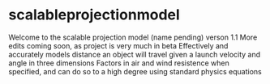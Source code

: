 # scalableprojectionmodel
  Welcome to the scalable projection model (name pending) verson 1.1
  More edits coming soon, as project is very much in beta
  Effectively and accurately models distance an object will travel given a launch velocity and angle in three dimensions
  Factors in air and wind resistence when specified, and can do so to a high degree using standard physics equations
